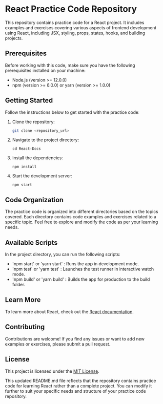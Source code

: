 # React Practice Code Repository

This repository contains practice code for a React project. It includes examples and exercises covering various aspects of frontend development using React, including JSX, styling, props, states, hooks, and building projects.

## Prerequisites

Before working with this code, make sure you have the following prerequisites installed on your machine:

- Node.js (version >= 12.0.0)
- npm (version >= 6.0.0) or yarn (version >= 1.0.0)

## Getting Started

Follow the instructions below to get started with the practice code:

1. Clone the repository:

   ```bash
   git clone <repository_url>
   
2. Navigate to the project directory:
    
    ```
    cd React-Docs
    ```
3. Install the dependencies:

    ```
    npm install
    ```
4. Start the development server:
    ```
    npm start
    ```
## Code Organization
    
  The practice code is organized into different directories based on the topics covered. Each directory contains code examples and exercises related to a specific topic. Feel free to explore and modify the code as per your learning needs.

## Available Scripts
 
   In the project directory, you can run the following scripts:
   
   - 'npm start' or 'yarn start' : Runs the app in development mode.
   - 'npm test' or 'yarn test' : Launches the test runner in interactive watch mode.
   - 'npm build' or 'yarn build' : Builds the app for production to the build folder.
   
## Learn More

   To learn more about React, check out the [React documentation](https://reactjs.org/).
 
## Contributing

  Contributions are welcome! If you find any issues or want to add new examples or exercises, please submit a pull request.
  
## License
 
  This project is licensed under the [MIT License](https://chat.openai.com/LICENSE).
  
  
This updated README.md file reflects that the repository contains practice code for learning React rather than a complete project. You can modify it further to suit your specific needs and structure of your practice code repository.

  
